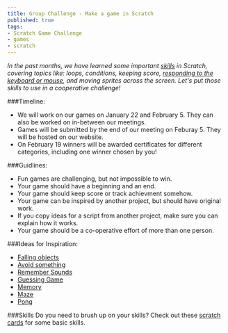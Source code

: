 ```yaml
---
title: Group Challenge - Make a game in Scratch
published: true
tags:
- Scratch Game Challenge
- games
- scratch
---
```

*In the past months, we have learned some important [skills](http://cdn.scratch.mit.edu/scratchr2/static/__7aa8454d4311dd1140d332d797f6ca21__//pdfs/help/Scratch2Cards.pdf) in Scratch, covering topics like: loops, conditions, keeping score, [responding to the keyboard or mouse](/2014/10/30/scratch-tutorial/), and moving sprites across the screen. Let's put those skills to use in a cooperative challenge!*

###Timeline:
- We will work on our games on January 22 and February 5. They can also be worked on in-between our meetings.
- Games will be submitted by the end of our meeting on Feburay 5. They will be hosted on our website. 
- On February 19 winners will be awarded certificates for different categories, including one winner chosen by you!

###Guidlines:
- Fun games are challenging, but not impossible to win.
- Your game should have a beginning and an end.
- Your game should keep score or track achievment somehow.
- Your game can be inspired by another project, but should have original work.
- If you copy ideas for a script from another project, make sure you can explain how it works. 
- Your game should be a co-operative effort of more than one person.

###Ideas for Inspiration:
- [Falling objects](http://scratch.mit.edu/projects/10116127/)
- [Avoid something](http://scratch.mit.edu/projects/28557874/)
- [Remember Sounds](http://scratch.mit.edu/projects/11604118/)
- [Guessing Game](http://scratch.mit.edu/projects/2311357/)
- [Memory](http://scratch.mit.edu/projects/2578707/)
- [Maze](http://scratch.mit.edu/projects/2865532/)
- [Pong](http://scratch.mit.edu/projects/44493892/)


###Skills
Do you need to brush up on your skills? Check out these [scratch cards](http://cdn.scratch.mit.edu/scratchr2/static/__7aa8454d4311dd1140d332d797f6ca21__//pdfs/help/Scratch2Cards.pdf) for some basic skills.